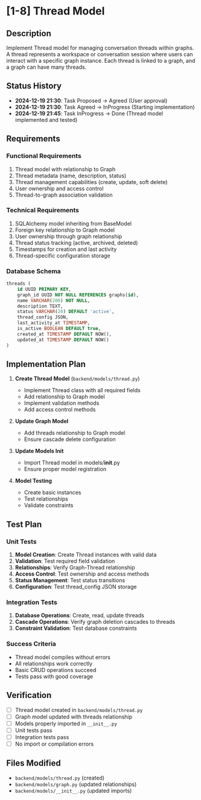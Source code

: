 # [1-8] Thread Model

## Description
Implement Thread model for managing conversation threads within graphs. A thread represents a workspace or conversation session where users can interact with a specific graph instance. Each thread is linked to a graph, and a graph can have many threads.

## Status History
- **2024-12-19 21:30**: Task Proposed → Agreed (User approval)
- **2024-12-19 21:30**: Task Agreed → InProgress (Starting implementation)
- **2024-12-19 21:45**: Task InProgress → Done (Thread model implemented and tested)

## Requirements

### Functional Requirements
1. Thread model with relationship to Graph
2. Thread metadata (name, description, status)
3. Thread management capabilities (create, update, soft delete)
4. User ownership and access control
5. Thread-to-graph association validation

### Technical Requirements
1. SQLAlchemy model inheriting from BaseModel
2. Foreign key relationship to Graph model
3. User ownership through graph relationship
4. Thread status tracking (active, archived, deleted)
5. Timestamps for creation and last activity
6. Thread-specific configuration storage

### Database Schema
```sql
threads (
    id UUID PRIMARY KEY,
    graph_id UUID NOT NULL REFERENCES graphs(id),
    name VARCHAR(200) NOT NULL,
    description TEXT,
    status VARCHAR(20) DEFAULT 'active',
    thread_config JSON,
    last_activity_at TIMESTAMP,
    is_active BOOLEAN DEFAULT true,
    created_at TIMESTAMP DEFAULT NOW(),
    updated_at TIMESTAMP DEFAULT NOW()
)
```

## Implementation Plan

1. **Create Thread Model** (`backend/models/thread.py`)
   - Implement Thread class with all required fields
   - Add relationship to Graph model
   - Implement validation methods
   - Add access control methods

2. **Update Graph Model**
   - Add threads relationship to Graph model
   - Ensure cascade delete configuration

3. **Update Models Init**
   - Import Thread model in models/__init__.py
   - Ensure proper model registration

4. **Model Testing**
   - Create basic instances
   - Test relationships
   - Validate constraints

## Test Plan

### Unit Tests
1. **Model Creation**: Create Thread instances with valid data
2. **Validation**: Test required field validation
3. **Relationships**: Verify Graph-Thread relationship
4. **Access Control**: Test ownership and access methods
5. **Status Management**: Test status transitions
6. **Configuration**: Test thread_config JSON storage

### Integration Tests
1. **Database Operations**: Create, read, update threads
2. **Cascade Operations**: Verify graph deletion cascades to threads
3. **Constraint Validation**: Test database constraints

### Success Criteria
- Thread model compiles without errors
- All relationships work correctly
- Basic CRUD operations succeed
- Tests pass with good coverage

## Verification
- [ ] Thread model created in `backend/models/thread.py`
- [ ] Graph model updated with threads relationship
- [ ] Models properly imported in `__init__.py`
- [ ] Unit tests pass
- [ ] Integration tests pass
- [ ] No import or compilation errors

## Files Modified
- `backend/models/thread.py` (created)
- `backend/models/graph.py` (updated relationships)
- `backend/models/__init__.py` (updated imports) 
